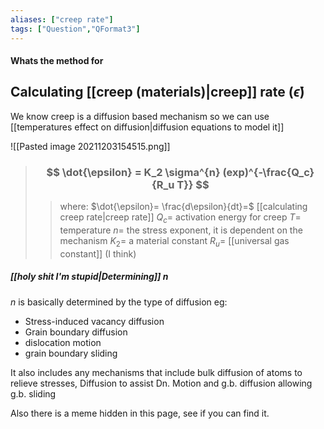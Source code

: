 ```yaml
---
aliases: ["creep rate"]
tags: ["Question","QFormat3"]
---
```


#### Whats the method for
## Calculating [[creep (materials)|creep]] rate ($\dot{\epsilon}$)
We know creep is a diffusion based mechanism so we can use [[temperatures effect on diffusion|diffusion equations to model it]]

![[Pasted image 20211203154515.png]]

> ### $$ \dot{\epsilon} = K_2 \sigma^{n} (exp)^{-\frac{Q_c}{R_u T}} $$ 
>> where:
>> $\dot{\epsilon}= \frac{d\epsilon}{dt}=$ [[calculating creep rate|creep rate]] 
>> $Q_c=$ activation energy for creep
>> $T=$ temperature
>> $n=$ the stress exponent, it is dependent on the mechanism
>> $K_2=$ a material constant
>> $R_u=$ [[universal gas constant]] (I think)

##### [[holy shit I'm stupid|Determining]] $n$

$n$ is basically determined by the type of diffusion eg:
- Stress-induced vacancy diffusion
-  Grain boundary diffusion
-  dislocation motion
-  grain boundary sliding 

It also includes any mechanisms that include bulk diffusion of atoms to relieve stresses, Diffusion to assist Dn. Motion and g.b. diffusion allowing g.b. sliding

Also there is a meme hidden in this page, see if you can find it.